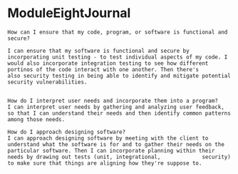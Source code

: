 # ModuleEightJournal


    How can I ensure that my code, program, or software is functional and secure?

    I can ensure that my software is functional and secure by incorporating unit testing - to test individual aspects of my code. I would also incorporate integration testing to see how different portinos of the code interact with one another. Then there's         also security testing in being able to identify and mitigate potential security vulnerabilities.
    
    
    How do I interpret user needs and incorporate them into a program?
    I can interpret user needs by gathering and analyzing user feedback, so that I can understand their needs and then identify common patterns among those needs.
    
    How do I approach designing software?
    I can approach designing software by meeting with the client to understand what the software is for and to gather their needs on the particular software. Then I can incorporate planning within their needs by drawing out tests (unit, integrational,             security) to make sure that things are aligning how they're suppose to.
